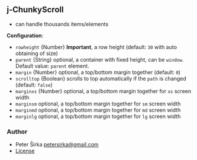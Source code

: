 ## j-ChunkyScroll

- can handle thousands items/elements

__Configuration__:

- `rowheight` {Number} __Important__, a row height (default: `30` with auto obtaining of size)
- `parent` {String} optional, a container with fixed height, can be `window`. Default value: `parent` element.
- `margin` {Number} optional, a top/bottom margin together (default: `0`)
- `scrolltop` {Boolean} scrolls to top automatically if the `path` is changed (default: `false`)
- `marginxs` {Number} optional, a top/bottom margin together for `xs` screen width
- `marginsm` optional, a top/bottom margin together for `sm` screen width
- `marginmd` optional, a top/bottom margin together for `md` screen width
- `marginlg` optional, a top/bottom margin together for `lg` screen width

### Author

- Peter Širka <petersirka@gmail.com>
- [License](https://www.totaljs.com/license/)